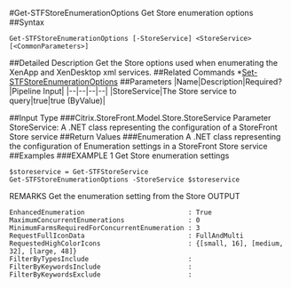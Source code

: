 #Get-STFStoreEnumerationOptions
Get Store enumeration options
##Syntax
```Get-STFStoreEnumerationOptions [-StoreService] <StoreService> [<CommonParameters>]
```
##Detailed Description
Get the Store options used when enumerating the XenApp and XenDesktop xml services.
##Related Commands
*[Set-STFStoreEnumerationOptions](Set-STFStoreEnumerationOptions)
##Parameters
|Name|Description|Required?|Pipeline Input||--|--|--|--||StoreService|The Store service to query|true|true (ByValue)|##Input Type
###Citrix.StoreFront.Model.Store.StoreService
Parameter StoreService: A .NET class representing the configuration of a StoreFront Store service
##Return Values
###Enumeration
A .NET class representing the configuration of Enumeration settings in a StoreFront Store service
##Examples
###EXAMPLE 1 Get Store enumeration settings
```$storeservice = Get-STFStoreService
Get-STFStoreEnumerationOptions -StoreService $storeservice
```
REMARKS
Get the enumeration setting from the Store
OUTPUT
```EnhancedEnumeration                          : True
MaximumConcurrentEnumerations                : 0
MinimumFarmsRequiredForConcurrentEnumeration : 3
RequestFullIconData                          : FullAndMulti
RequestedHighColorIcons                      : {[small, 16], [medium, 32], [large, 48]}
FilterByTypesInclude                         :
FilterByKeywordsInclude                      :
FilterByKeywordsExclude                      :
```

